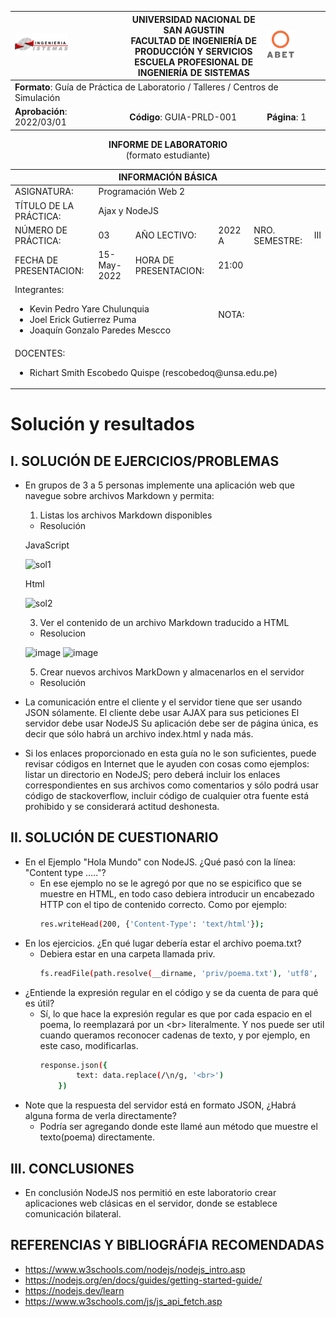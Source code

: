 <div align="center">
<table>
    <theader>
        <tr>
            <td><img src="https://github.com/rescobedoq/pw2/blob/main/epis.png?raw=true" alt="EPIS" style="width:50%; height:auto"/></td>
            <th>
                <span style="font-weight:bold;">UNIVERSIDAD NACIONAL DE SAN AGUSTIN</span><br />
                <span style="font-weight:bold;">FACULTAD DE INGENIERÍA DE PRODUCCIÓN Y SERVICIOS</span><br />
                <span style="font-weight:bold;">ESCUELA PROFESIONAL DE INGENIERÍA DE SISTEMAS</span>
            </th>
            <td><img src="https://github.com/rescobedoq/pw2/blob/main/abet.png?raw=true" alt="ABET" style="width:50%; height:auto"/></td>
        </tr>
    </theader>
    <tbody>
        <tr><td colspan="3"><span style="font-weight:bold;">Formato</span>: Guía de Práctica de Laboratorio / Talleres / Centros de Simulación</td></tr>
        <tr><td><span style="font-weight:bold;">Aprobación</span>:  2022/03/01</td><td><span style="font-weight:bold;">Código</span>: GUIA-PRLD-001</td><td><span style="font-weight:bold;">Página</span>: 1</td></tr>
    </tbody>
</table>
</div>

<div align="center">
<span style="font-weight:bold;">INFORME DE LABORATORIO</span><br />
<span>(formato estudiante)</span>
</div>


<table>
<theader>
<tr><th colspan="6">INFORMACIÓN BÁSICA</th></tr>
</theader>
<tbody>
<tr><td>ASIGNATURA:</td><td colspan="5">Programación Web 2</td></tr>
<tr><td>TÍTULO DE LA PRÁCTICA:</td><td colspan="5">Ajax y NodeJS</td></tr>
<tr>
<td>NÚMERO DE PRÁCTICA:</td><td>03</td><td>AÑO LECTIVO:</td><td>2022 A</td><td>NRO. SEMESTRE:</td><td>III</td>
</tr>
<tr>
<td>FECHA DE PRESENTACION:</td><td>15-May-2022</td><td>HORA DE PRESENTACION:</td><td colspan="3">21:00</td>
</tr>
<tr><td colspan="3">Integrantes:
<ul>
<li>Kevin Pedro Yare Chulunquia</li>
<li>Joel Erick Gutierrez Puma</li>
<li>Joaquín Gonzalo Paredes Mescco</li>
</ul>
</td>
<td>NOTA:</td><td colspan="2"></td>
</tr>
<tr><td colspan="6">DOCENTES:
<ul>
<li>Richart Smith Escobedo Quispe (rescobedoq@unsa.edu.pe)</li>
</ul>
</td>
</<tr>
</tdbody>
</table>


# Solución y resultados

## I.		SOLUCIÓN DE EJERCICIOS/PROBLEMAS

-  En grupos de 3 a 5 personas implemente una aplicación web que navegue sobre archivos Markdown y permita:
    1. Listas los archivos Markdown disponibles
      * Resolución
      
      JavaScript
      
      ![sol1](https://user-images.githubusercontent.com/83080715/168726723-930de5ea-5776-49fb-9b6c-dc7e300688ec.png)
      
      Html
      
      ![sol2](https://user-images.githubusercontent.com/83080715/168726762-e53d62f2-6d8a-49ae-883e-227a783de7b7.png)
   
    3. Ver el contenido de un archivo Markdown traducido a HTML
      * Resolucion 

    ![image](https://user-images.githubusercontent.com/91225726/168731405-03fe8979-1d64-4a00-b02e-145d3936f6b1.png)
    ![image](https://user-images.githubusercontent.com/91225726/168731812-e44172b2-98dd-420d-8358-393fa6ebc874.png) 

   
    5. Crear nuevos archivos MarkDown y almacenarlos en el servidor
      * Resolución

-   La comunicación entre el cliente y el servidor tiene que ser usando JSON sólamente.
El cliente debe usar AJAX para sus peticiones
El servidor debe usar NodeJS
Su aplicación debe ser de página única, es decir que sólo habrá un archivo index.html y nada más.

-   Si los enlaces proporcionado en esta guía no le son suficientes, puede revisar códigos en Internet que le ayuden con cosas como ejemplos: listar un directorio en NodeJS; pero deberá incluir los enlaces correspondientes en sus archivos como comentarios y sólo podrá usar código de stackoverflow, incluir código de cualquier otra fuente está prohibido y se considerará actitud deshonesta.

## II.	SOLUCIÓN DE CUESTIONARIO

- En el Ejemplo "Hola Mundo" con NodeJS. ¿Qué pasó con la línea: "Content type ….."?
    * En ese ejemplo no se le agregó por que no se espicifico que se muestre en HTML, en todo caso debiera introducir un encabezado HTTP con el tipo de contenido correcto. Como por ejemplo: 
        ```sh
        res.writeHead(200, {'Content-Type': 'text/html'}); 
        ```
- En los ejercicios. ¿En qué lugar debería estar el archivo poema.txt?
    * Debiera estar en una carpeta llamada priv.
        ```sh
        fs.readFile(path.resolve(__dirname, 'priv/poema.txt'), 'utf8', 
        ```
- ¿Entiende la expresión regular en el código y se da cuenta de para qué es útil?
    * Sí, lo que hace la expresión regular es que por cada espacio en el poema, lo reemplazará por un \<br> literalmente. Y nos puede ser util cuando queramos reconocer cadenas de texto, y por ejemplo, en este caso, modificarlas.
        ```sh
        response.json({
                text: data.replace(/\n/g, '<br>')
            })
        ```
- Note que la respuesta del servidor está en formato JSON, ¿Habrá alguna forma de verla directamente?
    * Podría ser agregando donde este llamé aun método que muestre el texto(poema) directamente.
## III.	CONCLUSIONES

- En conclusión NodeJS nos permitió en este laboratorio crear aplicaciones web clásicas en el servidor, donde se establece comunicación bilateral.

## REFERENCIAS Y BIBLIOGRÁFIA RECOMENDADAS
-   https://www.w3schools.com/nodejs/nodejs_intro.asp
-   https://nodejs.org/en/docs/guides/getting-started-guide/
-   https://nodejs.dev/learn
-   https://www.w3schools.com/js/js_api_fetch.asp
